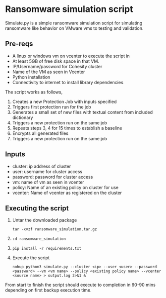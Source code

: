 # Ransomware simulation script
Simulate.py is a simple ransomware simulation script for simulating ransomware
like behavior on VMware vms to testing and validation.

## Pre-reqs
- A linux or windows vm on vcenter to execute the script in
- At least 5GB of free disk space in that VM.
- IP/Username/password for Cohesity cluster
- Name of the VM as seen in Vcenter
- Python installation
- Connectivity to internet to install library dependencies


The script works as follows,
1. Creates a new Protection Job with inputs specified
2. Triggers first protection run for the job
3. Generates a small set of new files with textual content from included
   dictionary
4. Triggers a new protection run on the same job
5. Repeats steps 3, 4 for 15 times to establish a baseline
6. Encrypts all generated files
7. Triggers a new protection run on the same job

## Inputs
- cluster: ip address of cluster
- user: username for cluster access
- password: password for cluster access
- vm: name of vm as seen in vcenter
- policy: Name of an existing policy on cluster for use
- vcenter: Name of vcenter as registered on the cluster

## Executing the script
1. Untar the downloaded package

   `tar -xvzf ransomware_simulation.tar.gz `
2. `cd ransomware_simulation`
3. `pip install -r requirements.txt`
4. Execute the script

   `nohup python3 simulate.py --cluster <ip> --user <user> --password <password> --vm <vm name> --policy <existing policy name> --vcenter <source name> > output.log 2>&1 &`

From start to finish the script should execute to completion in 60-90 mins
depending on first backup execution time.
